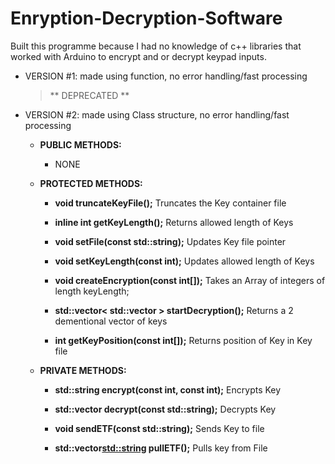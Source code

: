 # Enryption-Decryption-Software
Built this programme because I had no knowledge of c++ libraries that worked with Arduino to encrypt and or decrypt keypad inputs.

  - VERSION #1: made using function, no error handling/fast processing
  
    > ** DEPRECATED **
  
  - VERSION #2: made using Class structure, no error handling/fast processing

    - **PUBLIC METHODS:**
      - NONE
        
        
     
    - **PROTECTED METHODS:**
    
    
      - **void truncateKeyFile();**
        Truncates the Key container file
        
      - **inline int getKeyLength();**
         Returns allowed length of Keys
         
      - **void setFile(const std::string);**
         Updates Key file pointer
         
      - **void setKeyLength(const int);**
         Updates allowed length of Keys
         
      - **void createEncryption(const int[]);** 
        Takes an Array of integers of length keyLength;
        
      - **std::vector< std::vector<int> > startDecryption();**
        Returns a 2 dementional vector of keys
  
      - **int getKeyPosition(const int[]);**
        Returns position of Key in Key file
        
        
      
    - **PRIVATE METHODS:**
    
    
      - **std::string encrypt(const int, const int);**
        Encrypts Key
        
      - **std::vector<int> decrypt(const std::string);**
        Decrypts Key
  
      - **void sendETF(const std::string);**
        Sends Key to file
        
      - **std::vector<std::string> pullETF();**
        Pulls key from File
      
